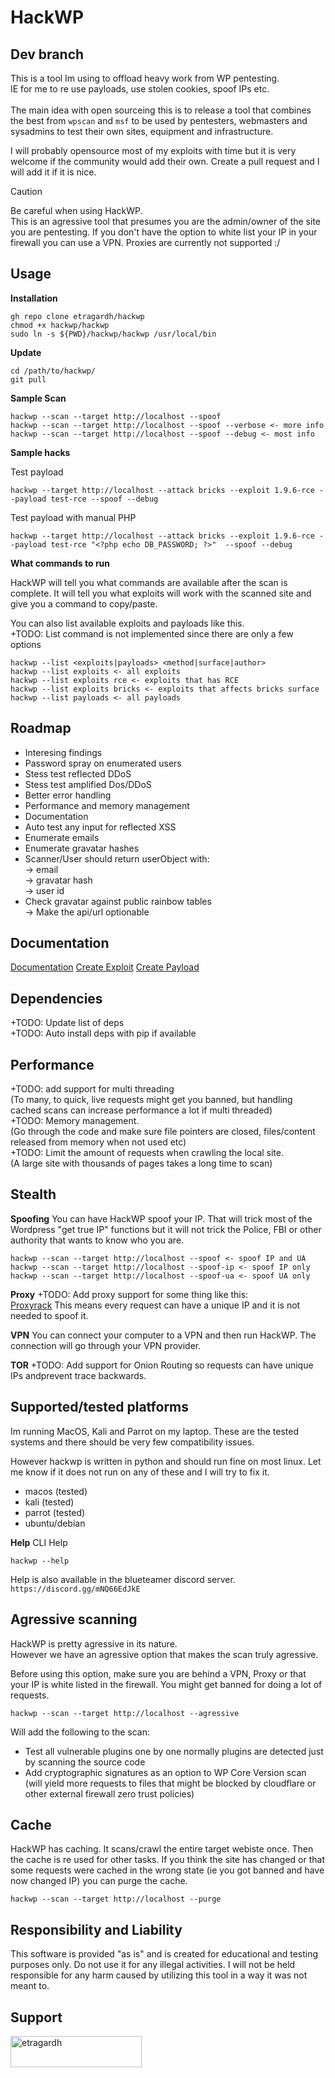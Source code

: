 # HackWP

## Dev branch

This is a tool Im using to offload heavy work from WP pentesting.<br />
IE for me to re use payloads, use stolen cookies, spoof IPs etc.<br />
<br />
The main idea with open sourceing this is to release a tool that combines the best from `wpscan` and `msf` to be used by pentesters, webmasters and sysadmins to test their own sites, equipment and infrastructure.

I will probably opensource most of my exploits with time but it is very welcome if the community would add their own. Create a pull request and I will add it if it is nice.

>[!CAUTION]
> Be careful when using HackWP.<br />
> This is an agressive tool that presumes you are the admin/owner of the site you are pentesting.
> If you don't have the option to white list your IP in your firewall you can use a VPN. Proxies are currently not supported :/

## Usage

**Installation**

```
gh repo clone etragardh/hackwp
chmod +x hackwp/hackwp
sudo ln -s ${PWD}/hackwp/hackwp /usr/local/bin
```

**Update**

```
cd /path/to/hackwp/
git pull
```

**Sample Scan**
```
hackwp --scan --target http://localhost --spoof
hackwp --scan --target http://localhost --spoof --verbose <- more info
hackwp --scan --target http://localhost --spoof --debug <- most info
```

**Sample hacks**

Test payload
```
hackwp --target http://localhost --attack bricks --exploit 1.9.6-rce --payload test-rce --spoof --debug
```
Test payload with manual PHP
```
hackwp --target http://localhost --attack bricks --exploit 1.9.6-rce --payload test-rce "<?php echo DB_PASSWORD; ?>"  --spoof --debug
```

**What commands to run**

HackWP will tell you what commands are available after the scan is complete. It will tell you what exploits will work with the scanned site and give you a command to copy/paste.

You can also list available exploits and payloads like this.<br />
+TODO: List command is not implemented since there are only a few options
```
hackwp --list <exploits|payloads> <method|surface|author>
hackwp --list exploits <- all exploits
hackwp --list exploits rce <- exploits that has RCE
hackwp --list exploits bricks <- exploits that affects bricks surface
hackwp --list payloads <- all payloads
```

## Roadmap
+ Interesing findings<br />
+ Password spray on enumerated users<br />
+ Stess test reflected DDoS<br />
+ Stess test amplified Dos/DDoS<br />
+ Better error handling<br />
+ Performance and memory management<br />
+ Documentation<br />
+ Auto test any input for reflected XSS<br />
+ Enumerate emails<br />
+ Enumerate gravatar hashes<br />
+ Scanner/User should return userObject with:<br />
 -> email<br />
 -> gravatar hash<br />
 -> user id<br />
+ Check gravatar against public rainbow tables<br />
 -> Make the api/url optionable<br />

## Documentation
[Documentation](https://github.com/etragardh/hackwp/tree/main/docs/)
[Create Exploit](https://github.com/etragardh/hackwp/tree/main/docs/exploit/)
[Create Payload](https://github.com/etragardh/hackwp/tree/main/docs/payload)

## Dependencies

+TODO: Update list of deps<br />
+TODO: Auto install deps with pip if available<br />

## Performance
+TODO: add support for multi threading<br />
(To many, to quick, live requests might get you banned, but handling cached scans can increase performance a lot if multi threaded)<br />
+TODO: Memory management.<br />
(Go through the code and make sure file pointers are closed, files/content released from memory when not used etc)<br />
+TODO: Limit the amount of requests when crawling the local site.<br />
(A large site with thousands of pages takes a long time to scan)

## Stealth

**Spoofing**
You can have HackWP spoof your IP.
That will trick most of the Wordpress "get true IP" functions but it will not trick the Police, FBI or other authority that wants to know who you are.

```
hackwp --scan --target http://localhost --spoof <- spoof IP and UA
hackwp --scan --target http://localhost --spoof-ip <- spoof IP only 
hackwp --scan --target http://localhost --spoof-ua <- spoof UA only
```

**Proxy**
+TODO: Add proxy support for some thing like this:<br />
[Proxyrack](https://www.proxyrack.com/)
This means every request can have a unique IP and it is not needed to spoof it.

**VPN**
You can connect your computer to a VPN and then run HackWP. The connection will go through your VPN provider.

**TOR**
+TODO: Add support for Onion Routing so requests can have unique IPs andprevent trace backwards.

## Supported/tested platforms
Im running MacOS, Kali and Parrot on my laptop.
These are the tested systems and there should be very few compatibility issues.

However hackwp is written in python and should run fine on most linux.
Let me know if it does not run on any of these and I will try to fix it.

+ macos (tested)
+ kali (tested)
+ parrot (tested)
+ ubuntu/debian

**Help**
CLI Help
```
hackwp --help
```

Help is also available in the blueteamer discord server.
`https://discord.gg/mNQ66EdJkE`

## Agressive scanning
HackWP is pretty agressive in its nature.<br />
However we have an agressive option that makes the scan truly agressive.

Before using this option, make sure you are behind a VPN, Proxy or that your IP is white listed in the firewall. You might get banned for doing a lot of requests.

```
hackwp --scan --target http://localhost --agressive
```

Will add the following to the scan:<br />
+ Test all vulnerable plugins one by one
normally plugins are detected just by scanning the source code
+ Add cryptographic signatures as an option to WP Core Version scan
(will yield more requests to files that might be blocked by cloudflare or other external firewall zero trust policies)

## Cache

HackWP has caching. It scans/crawl the entire target webiste once. Then the cache is re used for other tasks.
If you think the site has changed or that some requests were cached in the wrong state (ie you got banned and have now changed IP) you can purge the cache.
```
hackwp --scan --target http://localhost --purge
```


## Responsibility and Liability
This software is provided "as is" and is created for educational and testing purposes only. Do not use it for any illegal activities. I will not be held responsible for any harm caused by utilizing this tool in a way it was not meant to.


## Support
<p><a href="https://www.buymeacoffee.com/etragardh"> <img align="left" src="https://cdn.buymeacoffee.com/buttons/v2/default-yellow.png" height="50" width="210" alt="etragardh" /></a></p>
